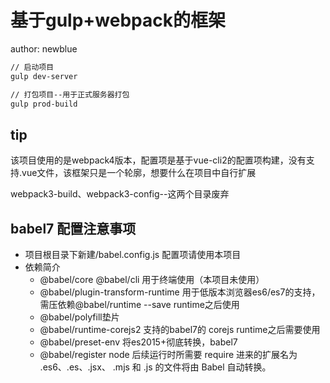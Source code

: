 # 基于gulp+webpack的框架
author: newblue

```bash
// 启动项目
gulp dev-server

// 打包项目--用于正式服务器打包
gulp prod-build
```

## tip
该项目使用的是webpack4版本，配置项是基于vue-cli2的配置项构建，没有支持.vue文件，该框架只是一个轮廓，想要什么在项目中自行扩展

webpack3-build、webpack3-config--这两个目录废弃


## babel7 配置注意事项
* 项目根目录下新建/babel.config.js 配置项请使用本项目
* 依赖简介
    * @babel/core @babel/cli
    用于终端使用（本项目未使用）
    * @babel/plugin-transform-runtime
    用于低版本浏览器es6/es7的支持，需压依赖@babel/runtime --save runtime之后使用
    * @babel/polyfill垫片
    * @babel/runtime-corejs2 支持的babel7的 corejs runtime之后需要使用
    * @babel/preset-env
    将es2015+彻底转换，babel7
    * @babel/register
    node 后续运行时所需要 require 进来的扩展名为 .es6、.es、.jsx、 .mjs 和 .js 的文件将由 Babel 自动转换。


